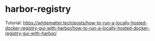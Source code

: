 # harbor-registry
Tutorial: https://whitematter.tech/posts/how-to-run-a-locally-hosted-docker-registry-gui-with-harbor/how-to-run-a-locally-hosted-docker-registry-gui-with-harbor/
